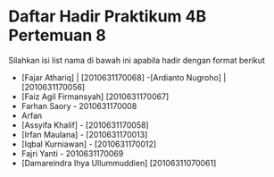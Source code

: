 # Daftar Hadir Praktikum 4B Pertemuan 8
Silahkan isi list nama di bawah ini apabila hadir dengan format berikut

- [Fajar Athariq] | [2010631170068]
-[Ardianto Nugroho] | [2010631170056]
- [Faiz Agil Firmansyah]  [2010631170067]
- Farhan Saory - 2010631170008
- Arfan
- [Assyifa Khalif] - [2010631170058]
- [Irfan Maulana] - [2010631170013]
- [Iqbal Kurniawan] - [2010631170012]
- Fajri Yanti - 2010631170069
- [Damareindra Ihya Ullummuddien] [20106311070061]
